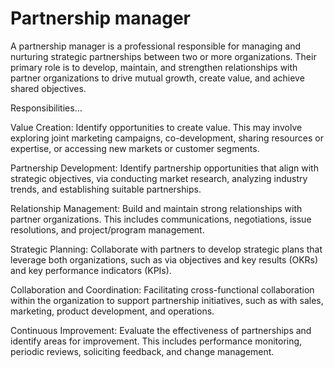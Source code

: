 # Partnership manager

A partnership manager is a professional responsible for managing and nurturing strategic partnerships between two or more organizations. Their primary role is to develop, maintain, and strengthen relationships with partner organizations to drive mutual growth, create value, and achieve shared objectives.

Responsibilities…

Value Creation: Identify opportunities to create value. This may involve exploring joint marketing campaigns, co-development, sharing resources or expertise, or accessing new markets or customer segments.

Partnership Development: Identify partnership opportunities that align with strategic objectives, via conducting market research, analyzing industry trends, and establishing suitable partnerships.

Relationship Management: Build and maintain strong relationships with partner organizations. This includes communications, negotiations, issue resolutions, and project/program management.

Strategic Planning: Collaborate with partners to develop strategic plans that leverage both organizations, such as via objectives and key results (OKRs) and key performance indicators (KPIs).

Collaboration and Coordination: Facilitating cross-functional collaboration within the organization to support partnership initiatives, such as with sales, marketing, product development, and operations.

Continuous Improvement: Evaluate the effectiveness of partnerships and identify areas for improvement. This includes performance monitoring, periodic reviews, soliciting feedback, and change management.

